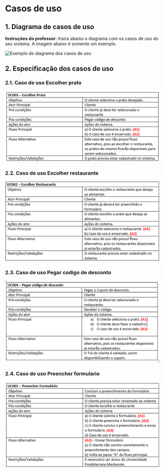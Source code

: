 # Casos de uso

## 1. Diagrama de casos de uso

**Instruções do professor**: Insira abaixo o diagrama com os casos de uso do seu sistema. A imagem abaixo é somente um exemplo.

![Exemplo de diagrama dos casos de uso](exemplo-casos-uso.png)

## 2. Especificação dos casos de uso

### 2.1. Caso de uso **Escolher prato**
![](EscolherPrato.png)
### 2.2. Caso de uso **Escolher restaurante**
![](EscolherRestaurante.png)
### 2.3. Caso de uso **Pegar codigo de desconto**
![](PegarCodigoDeDesconto.png)
### 2.4. Caso de uso **Preencher formulario**
![](PreencherFormulario.png)
